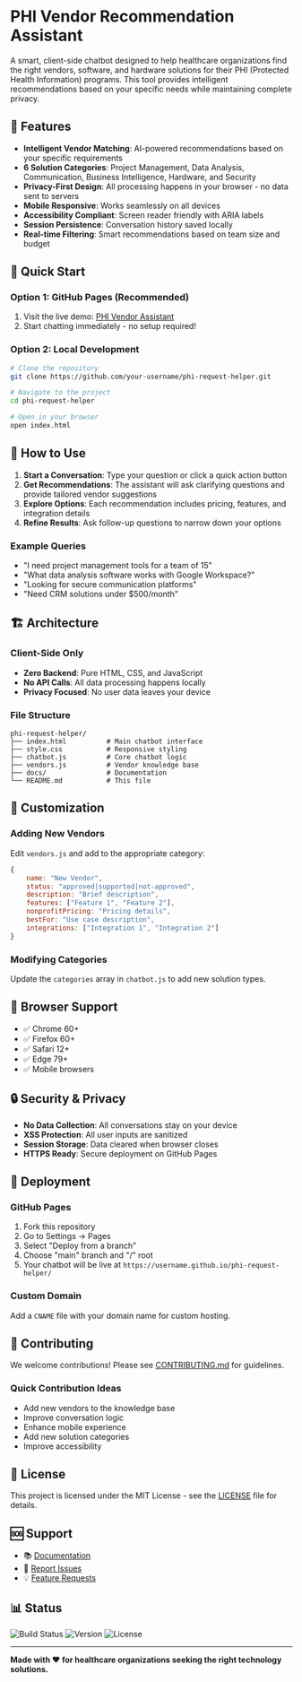 # PHI Vendor Recommendation Assistant

A smart, client-side chatbot designed to help healthcare organizations find the right vendors, software, and hardware solutions for their PHI (Protected Health Information) programs. This tool provides intelligent recommendations based on your specific needs while maintaining complete privacy.

## 🌟 Features

- **Intelligent Vendor Matching**: AI-powered recommendations based on your specific requirements
- **6 Solution Categories**: Project Management, Data Analysis, Communication, Business Intelligence, Hardware, and Security
- **Privacy-First Design**: All processing happens in your browser - no data sent to servers
- **Mobile Responsive**: Works seamlessly on all devices
- **Accessibility Compliant**: Screen reader friendly with ARIA labels
- **Session Persistence**: Conversation history saved locally
- **Real-time Filtering**: Smart recommendations based on team size and budget

## 🚀 Quick Start

### Option 1: GitHub Pages (Recommended)
1. Visit the live demo: [PHI Vendor Assistant](https://your-username.github.io/phi-request-helper/)
2. Start chatting immediately - no setup required!

### Option 2: Local Development
```bash
# Clone the repository
git clone https://github.com/your-username/phi-request-helper.git

# Navigate to the project
cd phi-request-helper

# Open in your browser
open index.html
```

## 💬 How to Use

1. **Start a Conversation**: Type your question or click a quick action button
2. **Get Recommendations**: The assistant will ask clarifying questions and provide tailored vendor suggestions
3. **Explore Options**: Each recommendation includes pricing, features, and integration details
4. **Refine Results**: Ask follow-up questions to narrow down your options

### Example Queries
- "I need project management tools for a team of 15"
- "What data analysis software works with Google Workspace?"
- "Looking for secure communication platforms"
- "Need CRM solutions under $500/month"

## 🏗️ Architecture

### Client-Side Only
- **Zero Backend**: Pure HTML, CSS, and JavaScript
- **No API Calls**: All data processing happens locally
- **Privacy Focused**: No user data leaves your device

### File Structure
```
phi-request-helper/
├── index.html          # Main chatbot interface
├── style.css           # Responsive styling
├── chatbot.js          # Core chatbot logic
├── vendors.js          # Vendor knowledge base
├── docs/               # Documentation
└── README.md           # This file
```

## 🔧 Customization

### Adding New Vendors
Edit `vendors.js` and add to the appropriate category:

```javascript
{
    name: "New Vendor",
    status: "approved|supported|not-approved",
    description: "Brief description",
    features: ["Feature 1", "Feature 2"],
    nonprofitPricing: "Pricing details",
    bestFor: "Use case description",
    integrations: ["Integration 1", "Integration 2"]
}
```

### Modifying Categories
Update the `categories` array in `chatbot.js` to add new solution types.

## 📱 Browser Support

- ✅ Chrome 60+
- ✅ Firefox 60+
- ✅ Safari 12+
- ✅ Edge 79+
- ✅ Mobile browsers

## 🔒 Security & Privacy

- **No Data Collection**: All conversations stay on your device
- **XSS Protection**: All user inputs are sanitized
- **Session Storage**: Data cleared when browser closes
- **HTTPS Ready**: Secure deployment on GitHub Pages

## 🚀 Deployment

### GitHub Pages
1. Fork this repository
2. Go to Settings → Pages
3. Select "Deploy from a branch"
4. Choose "main" branch and "/" root
5. Your chatbot will be live at `https://username.github.io/phi-request-helper/`

### Custom Domain
Add a `CNAME` file with your domain name for custom hosting.

## 🤝 Contributing

We welcome contributions! Please see [CONTRIBUTING.md](CONTRIBUTING.md) for guidelines.

### Quick Contribution Ideas
- Add new vendors to the knowledge base
- Improve conversation logic
- Enhance mobile experience
- Add new solution categories
- Improve accessibility

## 📄 License

This project is licensed under the MIT License - see the [LICENSE](LICENSE) file for details.

## 🆘 Support

- 📚 [Documentation](docs/)
- 🐛 [Report Issues](https://github.com/your-username/phi-request-helper/issues)
- 💡 [Feature Requests](https://github.com/your-username/phi-request-helper/issues)

## 📊 Status

![Build Status](https://img.shields.io/badge/build-passing-brightgreen)
![Version](https://img.shields.io/badge/version-1.0.0-blue)
![License](https://img.shields.io/badge/license-MIT-green)

---

**Made with ❤️ for healthcare organizations seeking the right technology solutions.**